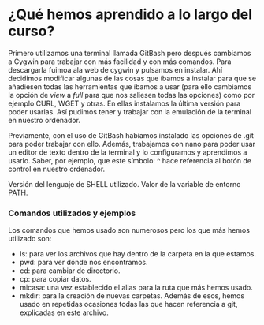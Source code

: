 # ¿Qué hemos aprendido a lo largo del curso?

Primero utilizamos una terminal llamada GitBash pero después cambiamos a Cygwin para trabajar con más facilidad y con más comandos. Para descargarla fuimoa  ala web de cygwin y pulsamos en instalar. Ahí decidimos modificar algunas de las cosas que íbamos a instalar para que se añadiesen todas las herramientas que íbamos a usar (para ello cambiamos la opción de _view_ a _full_ para que nos saliesen todas las opciones) como por ejemplo CURL, WGET y otras. En ellas instalamos la última versión para poder usarlas. Así pudimos tener y trabajar con la emulación de la terminal en nuestro ordenador. 

Previamente, con el uso de GitBash habíamos instalado las opciones de .git para poder trabajar con ello. Además, trabajamos con nano para poder usar un editor de texto dentro de la terminal y lo configuramos y aprendimos a usarlo. Saber, por ejemplo, que este símbolo: ^ hace referencia al botón de control en nuestro ordenador.  

Versión del lenguaje de SHELL utilizado.
Valor de la variable de entorno PATH.
### Comandos utilizados y ejemplos
Los comandos que hemos usado son numerosos pero los que más hemos utilizado son:
- ls: para ver los archivos que hay dentro de la carpeta en la que estamos. 
- pwd: para ver dónde nos encontramos. 
- cd: para cambiar de directorio. 
- cp: para copiar datos. 
- micasa: una vez establecido el alias para la ruta que más hemos usado.
- mkdir: para la creación de nuevas carpetas. 
Además de esos, hemos usado en repetidas ocasiones todas las que hacen referencia a git, explicadas en [este](https://github.com/Pontedatos/SeleneSerrano/blob/main/metodologia.md) archivo. 
